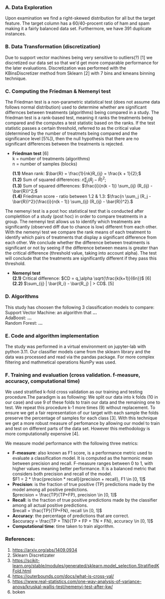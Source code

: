 ### **A. Data Exploration**
Upon examination we find a right-skewed distribution for all but the target feature. The target column has a 60/40-procent ratio of ham and spam making it a fairly balanced data set.
Furthermore, we have 391 duplicate instances.

### **B. Data Transformation (discretization)**
Due to support vector machines being very sensitive to outliers(?) [1] we discretized our data set so that we'd get more comparable performance for the later evaluations.
Discretization was performed with the KBinsDiscretizer method from Sklearn [2] with 7 bins and kmeans binning technique.

### **C. Computing the Friedman & Nemenyi test**
The Friedman test is a non-parametric statistical test (does not assume data follows normal distribution) used to determine whether are significant differnces between treatments (algorithms) being compared in a study.
The friedman test is a rank-based test, meaning it ranks the treatments being compared and the computes a test statistic based on the ranks. If the test statistic
passes a certain threshold, referred to as the critical value (determined by the number of treatmets being compared and the significance level [5%]), then the null hypothesis that there are no significant differences between the treatments is rejected.
<br>

- **Friedman test** [6] <br>
k = number of treatments (algorithms) <br>
n = number of samples (blocks)

    **(1.1)** Mean rank: $\bar{R} = \frac{1}{nk}R_{ij} = \frac{k + 1}{2};$ <br>
    **(1.2)** Sum of squared differences: $n \sum_j (R_j - \bar{R})^2;$ <br>
    **(1.3)** Sum of squared differences: $\frac{i}{n(k - 1)} \sum_{ij} (R_{ij} - \bar{R})^2;$ <br>
    **(1.4)** Friedman score - ratio between 1.2 & 1.3: $\frac{n \sum_j (R_j - \bar{R})^2}{\frac{i}{n(k - 1)} \sum_{ij} (R_{ij} - \bar{R})^2}.$ <br>

The nemenyi test is a post hoc statistical test that is conducted after completition of a study (post hoc) in order to compare treatments in a group. The nemenyi test allows us to
identify which treatments are significantly (observed diff due to chance is low) different from each other. With the nemenyi test we compare the rank means
of each treatment to identify which pairs of treatments that display a significant difference from each other. We conclude whether the difference between treatments is significant or not by seeing if the difference between means is greater than the critical difference (threshold value, taking into account alpha). The test will conclude that the treatments are significantly different if they pass this threshold.

- **Nemenyi test** <br>
**(2.1)** Critical difference: $CD = q_\alpha \sqrt{\frac{k(k+1)}{6n}}$ [6] <br>
**(2.2)** $\sum_{ij} | \bar{R_i} - \bar{R_j} | > CD$. [5]

### **D. Algorithms**
This study has choosen the following 3 classification models to compare: <br>
Support Vector Machine: an algorithm that **...** <br>
AdaBoost: **...** <br>
Random Forest: **...** <br>

### **E. Code and algorithm implementation**
The study was performed in a virtual environment on jupyter-lab with python 3.11. Our classifier models came from the sklearn library and the data was processed and read via the pandas package. For more complex filtering and mathmetical operations NumPy was used.

### **F. Training and evaluation (cross validation. f-measure, accuracy, computational time)**
We used stratified k-fold cross validation as our training and testing procedure.The paradigm is as following: We split our data into k folds (10 in our case)
and use 9 of these folds to train our data and the remaining one to test. We repeat this procedure k-1 more times (9) without replacement.
To ensure we get a fair representation of our target with each sample the folds preserve the percentage of samples for each class [3].
With this technique we get a more robust measure of perfomance by allowing our model to train and test on different parts of the data set.
However this methodology is more computationally expensive [4].

We measure model performance with the following three metrics: <br>
- **F-measure**: also known as F1 score, is a performance metric used to evaluate a classification model. It is computed as the harmonic mean between precision and recall. F-measure ranges between 0 to 1, with higher values meaning better performance. It is a balanced metric that considers both precision and recall of the model.<br>
$F1 = 2 * \frac{precision * recall}{precision + recall}, F1 \in [0, 1]$ <br>
- **Precision**: is the fraction of true positive (TP) predictions made by the model among all positive predictions. <br>
$precision = \frac{TP}{TP+FP}, precision \in [0, 1]$ <br>
- **Recall**: is the fraction of true positive predictions made by the classifier among all actual positive predictions. <br>
$recall = \frac{TP}{TP+FN}, recall \in [0, 1]$ <br>
- **Accuracy**: the percentage of predictions that are correct. <br>
$accuracy = \frac{TP + TN}{TP + FP + TN + FN}, accuracy \in [0, 1]$ <br>
- **Computational time**: time taken to train algorithm.

### **References:**
1. https://arxiv.org/abs/1409.0934
2. Sklearn Discretizater
3. https://scikit-learn.org/stable/modules/generated/sklearn.model_selection.StratifiedKFold.html
4. https://outerbounds.com/docs/what-is-cross-val/
5. https://www.real-statistics.com/one-way-analysis-of-variance-anova/kruskal-wallis-test/nemenyi-test-after-kw/
6. boken